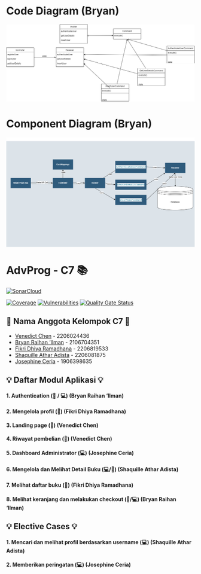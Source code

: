 # Code Diagram (Bryan)

![alt text](./images/auth-code-diagram.png)

# Component Diagram (Bryan)

![alt text](./images/auth-component-diagram.png)

# AdvProg - C7 📚

[![SonarCloud](https://sonarcloud.io/images/project_badges/sonarcloud-white.svg)](https://sonarcloud.io/summary/new_code?id=AdvPro-C7_auth)

[![Coverage](https://sonarcloud.io/api/project_badges/measure?project=AdvPro-C7_auth&metric=coverage)](https://sonarcloud.io/summary/new_code?id=AdvPro-C7_auth) [![Vulnerabilities](https://sonarcloud.io/api/project_badges/measure?project=AdvPro-C7_auth&metric=vulnerabilities)](https://sonarcloud.io/summary/new_code?id=AdvPro-C7_auth) [![Quality Gate Status](https://sonarcloud.io/api/project_badges/measure?project=AdvPro-C7_auth&metric=alert_status)](https://sonarcloud.io/summary/new_code?id=AdvPro-C7_auth)

## 👥 Nama Anggota Kelompok C7 👥

- [Venedict Chen](https://github.com/venedictchen) - 2206024436
- [Bryan Raihan ‘Ilman](https://github.com/bryan-ilman-2002) - 2106704351
- [Fikri Dhiya Ramadhana](https://github.com/fikrirmdhna) - 2206819533
- [Shaquille Athar Adista](https://github.com/AtharAdista) - 2206081875
- [Josephine Ceria](https://github.com/Josephineceria) - 1906398635

## 💡 Daftar Modul Aplikasi 💡

#### 1. Authentication (🙋 / 💻) (Bryan Raihan ‘Ilman)

#### 2. Mengelola profil (🙋) (Fikri Dhiya Ramadhana)

#### 3. Landing page (🙋) (Venedict Chen)

#### 4. Riwayat pembelian (🙋) (Venedict Chen)

#### 5. Dashboard Administrator (💻) (Josephine Ceria)

#### 6. Mengelola dan Melihat Detail Buku (💻/🙋) (Shaquille Athar Adista)

#### 7. Melihat daftar buku (🙋) (Fikri Dhiya Ramadhana)

#### 8. Melihat keranjang dan melakukan checkout (🙋/💻) (Bryan Raihan ‘Ilman)

## 💡 Elective Cases 💡

#### 1. Mencari dan melihat profil berdasarkan username (💻) (Shaquille Athar Adista)

#### 2. Memberikan peringatan (💻) (Josephine Ceria)
